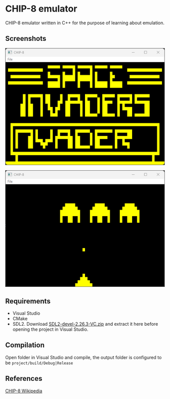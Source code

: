 # CHIP-8 emulator
CHIP-8 emulator written in C++ for the purpose of learning about emulation.

## Screenshots
![Screenshot](doc/screenshot_00.png)

![Screenshot](doc/screenshot_01.png)

## Requirements
- Visual Studio
- CMake
- SDL2. Download [SDL2-devel-2.26.3-VC.zip](https://github.com/libsdl-org/SDL/releases/download/release-2.26.3/SDL2-devel-2.26.3-VC.zip) and extract it here before opening the project in Visual Studio.

## Compilation
Open folder in Visual Studio and compile, the output folder is configured to be `project/build/Debug|Release`

## References
[CHIP-8 Wikipedia](http://en.wikipedia.org/wiki/CHIP-8)
